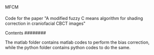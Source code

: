 MFCM
####

Code for the paper "A modified fuzzy C means algorithm for shading correction in craniofacial CBCT images"

Contents
########

The matlab folder contains matlab codes to perform the bias correction, while the python folder contains python codes to do the same.
